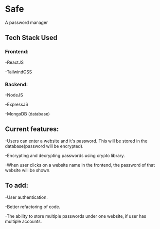 # Safe
A password manager
## Tech Stack Used
### Frontend:
 -ReactJS
 
 -TailwindCSS

### Backend:
 -NodeJS
 
 -ExpressJS 

 -MongoDB (database)

 ## Current features:

  -Users can enter a website and it's password. This will be stored in the database(password will be encrypted).
  
  -Encrypting and decrypting passwords using crypto library.

  -When user clicks on a website name in the frontend, the password of that website will be shown.

 ## To add:
 
   -User authentication.

   -Better refactoring of code.

   -The ability to store multiple passwords under one website, if user has multiple accounts.
